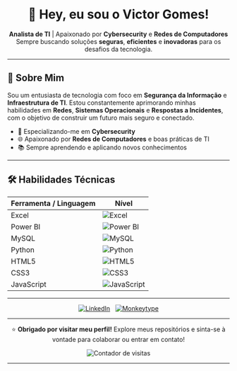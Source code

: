 <div align="center">
  <h1>👋 Hey, eu sou o Victor Gomes!</h1>
  <p>
    <strong>Analista de TI</strong> | Apaixonado por <strong>Cybersecurity</strong> e <strong>Redes de Computadores</strong> <br>
    Sempre buscando soluções <strong>seguras</strong>, <strong>eficientes</strong> e <strong>inovadoras</strong> para os desafios da tecnologia.
  </p>
</div>

---

## 🌟 Sobre Mim

Sou um entusiasta de tecnologia com foco em **Segurança da Informação** e **Infraestrutura de TI**. Estou constantemente aprimorando minhas habilidades em **Redes**, **Sistemas Operacionais** e **Respostas a Incidentes**, com o objetivo de construir um futuro mais seguro e conectado.

- 🔐 Especializando-me em **Cybersecurity**  
- 🌐 Apaixonado por **Redes de Computadores** e boas práticas de TI  
- 📚 Sempre aprendendo e aplicando novos conhecimentos  

---

## 🛠️ Habilidades Técnicas

<div align="center">

| Ferramenta / Linguagem | Nível |
|------------------------|-------|
| Excel                 | <img src="https://img.shields.io/badge/Excel-217346?style=flat-square&logo=microsoft-excel&logoColor=white" alt="Excel"> |
| Power BI              | <img src="https://img.shields.io/badge/Power_BI-F2C811?style=flat-square&logo=power-bi&logoColor=white" alt="Power BI"> |
| MySQL                 | <img src="https://img.shields.io/badge/MySQL-4479A1?style=flat-square&logo=mysql&logoColor=white" alt="MySQL"> |
| Python                | <img src="https://img.shields.io/badge/Python-3776AB?style=flat-square&logo=python&logoColor=white" alt="Python"> |
| HTML5                 | <img src="https://img.shields.io/badge/HTML5-E34F26?style=flat-square&logo=html5&logoColor=white" alt="HTML5"> |
| CSS3                  | <img src="https://img.shields.io/badge/CSS3-1572B6?style=flat-square&logo=css3&logoColor=white" alt="CSS3"> |
| JavaScript            | <img src="https://img.shields.io/badge/JavaScript-F7DF1E?style=flat-square&logo=javascript&logoColor=black" alt="JavaScript"> |

</div>

---

<div align="center">

[<img src="https://img.shields.io/badge/LinkedIn-0A66C2?style=flat-square&logo=linkedin&logoColor=white" alt="LinkedIn">](https://www.linkedin.com/in/gviictor1/) &nbsp; 
[<img src="https://img.shields.io/badge/Monkeytype-FF6347?style=flat-square&logo=monkeytype&logoColor=white" alt="Monkeytype">](https://monkeytype.com/profile/eovitt1/)

</div>

---

<div align="center">
  <p>⭐ <strong>Obrigado por visitar meu perfil!</strong> Explore meus repositórios e sinta-se à vontade para colaborar ou entrar em contato!</p>
  <img src="https://komarev.com/ghpvc/?username=gviictor1&color=1E90FF&style=flat-square" alt="Contador de visitas">
</div>

---

